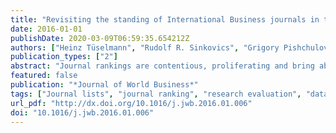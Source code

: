 ```yaml
---
title: "Revisiting the standing of International Business journals in the competitive landscape"
date: 2016-01-01
publishDate: 2020-03-09T06:59:35.654212Z
authors: ["Heinz Tüselmann", "Rudolf R. Sinkovics", "Grigory Pishchulov"]
publication_types: ["2"]
abstract: "Journal rankings are contentious, proliferating and bring about a significant change to research productivity and quality assessment. This paper sets out to overcome methodological limitations of previous journal rankings and adopts a novel approach to progress towards a worldwide meta-ranking. Its key advantage is the ability to look at the standing of journals both within and between subject-areas. Comparisons between subject-areas are important because centralization of resource allocation decisions within institutions has ramifications for disciplines and staff involved. Results indicate that within the International Business (IB) domain, JIBS continues to top the list, JWB has solidified its position and joined the upper tier of IB journals, the space below JIBS and JWB is increasingly contested, pointing to the emergence of a multi-tier set of \"core” IB journals. In the wider competitive landscape of management and business journals, IB journals perform well in the upper tier, but there is a long tail of IB journals at the lower end of our meta-ranking."
featured: false
publication: "*Journal of World Business*"
tags: ["Journal lists", "journal ranking", "research evaluation", "data envelopment analysis"]
url_pdf: "http://dx.doi.org/10.1016/j.jwb.2016.01.006"
doi: "10.1016/j.jwb.2016.01.006"
---
```


